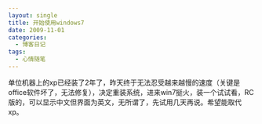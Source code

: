 ```yaml
---
layout: single
title: 开始使用windows7
date: 2009-11-01
categories:
  - 博客日记
tags:
  - 心情随笔
---
```


单位机器上的xp已经装了2年了，昨天终于无法忍受越来越慢的速度（关键是office软件坏了，无法修复），决定重装系统，进来win7挺火，装一个试试看，RC版的，可以显示中文但界面为英文，无所谓了，先试用几天再说。希望能取代xp。
